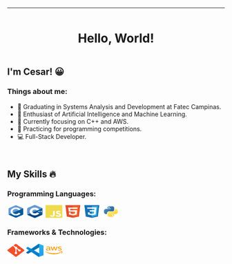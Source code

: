 ---

<div align="center">
  
<summary><h1 style="display: inline-block">Hello, World!</h1></summary>

</div>

## I'm Cesar! 😀

### Things about me:

- 📙 Graduating in Systems Analysis and Development at Fatec Campinas.
- 🧠 Enthusiast of Artificial Intelligence and Machine Learning.
- 🌱 Currently focusing on C++ and AWS.
- 🎈 Practicing for programming competitions.
- 💻 Full-Stack Developer.

<br>

## My Skills 🔥

### Programming Languages:
<div style="display: inline_block">
  <img align="center" alt="Cesar-C" height="30" width="40" src="https://raw.githubusercontent.com/devicons/devicon/master/icons/c/c-original.svg">
  <img align="center" alt="Cesar-C++" height="30" width="40" src="https://raw.githubusercontent.com/devicons/devicon/master/icons/cplusplus/cplusplus-original.svg">
  <img align="center" alt="Cesar-Js" height="30" width="40" src="https://raw.githubusercontent.com/devicons/devicon/master/icons/javascript/javascript-plain.svg">
  <img align="center" alt="Cesar-HTML" height="30" width="40" src="https://raw.githubusercontent.com/devicons/devicon/master/icons/html5/html5-original.svg">
  <img align="center" alt="Cesar-CSS" height="30" width="40" src="https://raw.githubusercontent.com/devicons/devicon/master/icons/css3/css3-original.svg">
  <img align="center" alt="Cesar-Python" height="30" width="40" src="https://raw.githubusercontent.com/devicons/devicon/master/icons/python/python-original.svg">
</div>

### Frameworks & Technologies:
<div style="display: inline_block">
  <img align="center" alt="Cesar-Git" height="30" width="40" src="https://raw.githubusercontent.com/devicons/devicon/master/icons/git/git-original.svg">
  <img align="center" alt="Cesar-VSCode" height="30" width="40" src="https://raw.githubusercontent.com/devicons/devicon/master/icons/vscode/vscode-original.svg">
  <img align="center" alt="Cesar-AWS" height="30" width="40" src="https://raw.githubusercontent.com/devicons/devicon/master/icons/amazonwebservices/amazonwebservices-plain-wordmark.svg">
</div>
